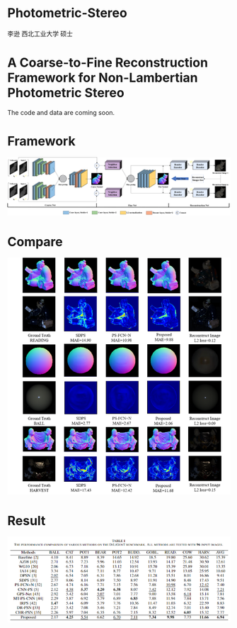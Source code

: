 # Photometric-Stereo
李逊 西北工业大学 硕士
# A Coarse-to-Fine Reconstruction Framework for Non-Lambertian Photometric Stereo
The code and data are coming soon.
# Framework
![image](pipline.png)
# Compare
![image](compared.png)
# Result
![image](result.png)
